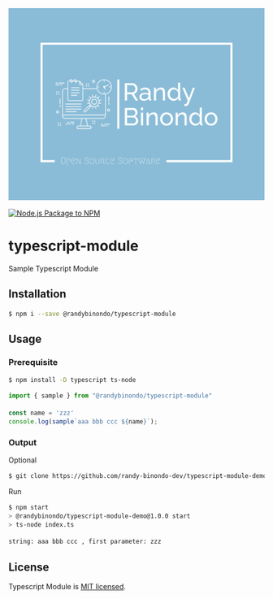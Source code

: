 ![randy-binondo-high-resolution-logo](/assets/randy-binondo-high-resolution-logo_ozbsw9bj6.png)

[![Node.js Package to NPM](https://github.com/randy-binondo-dev/typescript-module/actions/workflows/npm-publish.yml/badge.svg)](https://github.com/randy-binondo-dev/typescript-module/actions/workflows/npm-publish.yml)

# typescript-module
Sample Typescript Module

## Installation

```bash
$ npm i --save @randybinondo/typescript-module 
```

## Usage

### Prerequisite

```bash
$ npm install -D typescript ts-node 
```

```javascript
import { sample } from "@randybinondo/typescript-module"

const name = 'zzz'
console.log(sample`aaa bbb ccc ${name}`);
```

### Output


Optional
```bash
$ git clone https://github.com/randy-binondo-dev/typescript-module-demo.git
```
Run
```bash
$ npm start
> @randybinondo/typescript-module-demo@1.0.0 start
> ts-node index.ts

string: aaa bbb ccc , first parameter: zzz
```

## License

Typescript Module is [MIT licensed](LICENSE).